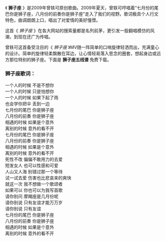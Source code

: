

《 **狮子座**
》是2009年曾轶可原创歌曲。2009年夏天，曾轶可哼唱着“七月份的尾巴你是狮子座，八月份的前奏你是狮子座”走入了我们的视野。歌词极具个人行文特色，曲调朗朗上口，唱出了对爱情的美好憧憬。

这首《 _狮子座_ 》在各大网站的搜索量都是名列前茅，更引发一股翻唱模仿的风潮，到现在还广为传唱。

曾轶可这首备受注目的《 _狮子座_
》MV随一阵简单的口哨旋律轻洒而出，充满童心的设计。简单的旋律轻柔飘散在耳边，让心情轻易落入思念的圈套，想起身边或远方那位特别的狮子座。下面是
**狮子座五线谱** 免费下载。

### 狮子座歌词：

一个人的时候 不是不想你  
一个人的时候 只是怕想你  
一个人的时候 如果下起了雨  
也会学你把伞 丢到一边  
七月份的尾巴 你是狮子座  
八月份的前奏 你是狮子座  
相遇的时候 如果是个意外  
离别的时候 意外的看不开  
七月份的尾巴 你是狮子座  
八月份的前奏 你是狮子座  
相遇的时候 如果是个意外  
离别的时候 意外的看不开  
死性不改 偏偏不敢用力的去爱  
短发女人 也可以性感和可爱  
人山又人海 别错过那一个等待  
试一试去爱 伤害也比悲哀来的爽快  
就这一次 我不想做一个歌颂者  
如果可以 你也可以为我写首歌  
请你别问 摩羯座是几月份呢  
请你别说 只有友谊才能万万岁  
请你别说 只有友谊  
七月份的尾巴 你是狮子座  
八月份的前奏 你是狮子座  
相遇的时候 如果是个意外  
离别的时候 意外的看不开

